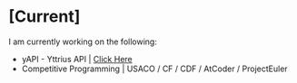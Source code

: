 # [Current]
I am currently working on the following:
- yAPI - Yttrius API | [Click Here](https://github.com/exoad/yAPI)
- Competitive Programming | USACO / CF / CDF / AtCoder / ProjectEuler
